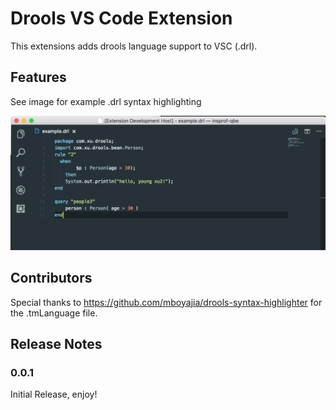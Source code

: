 # Drools VS Code Extension

This extensions adds drools language support to VSC (.drl).

## Features

See image for example .drl syntax highlighting

![Example](images/example.png)

## Contributors

Special thanks to https://github.com/mboyajia/drools-syntax-highlighter for the .tmLanguage file.
## Release Notes

### 0.0.1

Initial Release, enjoy!